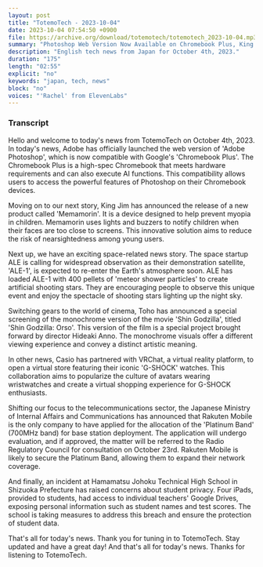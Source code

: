 ```yaml
---
layout: post
title: "TotemoTech - 2023-10-04"
date: 2023-10-04 07:54:50 +0900
file: https://archive.org/download/totemotech/totemotech_2023-10-04.mp3
summary: "Photoshop Web Version Now Available on Chromebook Plus, King Jim Releases 'Memamorin' for Children's Myopia Prevention, & more…"
description: "English tech news from Japan for October 4th, 2023."
duration: "175"
length: "02:55"
explicit: "no"
keywords: "japan, tech, news"
block: "no"
voices: "'Rachel' from ElevenLabs"
---
```


### Transcript

Hello and welcome to today's news from TotemoTech on October 4th, 2023. In today's news, Adobe has officially launched the web version of 'Adobe Photoshop', which is now compatible with Google's 'Chromebook Plus'. The Chromebook Plus is a high-spec Chromebook that meets hardware requirements and can also execute AI functions. This compatibility allows users to access the powerful features of Photoshop on their Chromebook devices.

Moving on to our next story, King Jim has announced the release of a new product called 'Memamorin'. It is a device designed to help prevent myopia in children. Memamorin uses lights and buzzers to notify children when their faces are too close to screens. This innovative solution aims to reduce the risk of nearsightedness among young users.

Next up, we have an exciting space-related news story. The space startup ALE is calling for widespread observation as their demonstration satellite, 'ALE-1', is expected to re-enter the Earth's atmosphere soon. ALE has loaded ALE-1 with 400 pellets of 'meteor shower particles' to create artificial shooting stars. They are encouraging people to observe this unique event and enjoy the spectacle of shooting stars lighting up the night sky.

Switching gears to the world of cinema, Toho has announced a special screening of the monochrome version of the movie 'Shin Godzilla', titled 'Shin Godzilla: Orso'. This version of the film is a special project brought forward by director Hideaki Anno. The monochrome visuals offer a different viewing experience and convey a distinct artistic meaning.

In other news, Casio has partnered with VRChat, a virtual reality platform, to open a virtual store featuring their iconic 'G-SHOCK' watches. This collaboration aims to popularize the culture of avatars wearing wristwatches and create a virtual shopping experience for G-SHOCK enthusiasts.

Shifting our focus to the telecommunications sector, the Japanese Ministry of Internal Affairs and Communications has announced that Rakuten Mobile is the only company to have applied for the allocation of the 'Platinum Band' (700MHz band) for base station deployment. The application will undergo evaluation, and if approved, the matter will be referred to the Radio Regulatory Council for consultation on October 23rd. Rakuten Mobile is likely to secure the Platinum Band, allowing them to expand their network coverage.

And finally, an incident at Hamamatsu Johoku Technical High School in Shizuoka Prefecture has raised concerns about student privacy. Four iPads, provided to students, had access to individual teachers' Google Drives, exposing personal information such as student names and test scores. The school is taking measures to address this breach and ensure the protection of student data.

That's all for today's news. Thank you for tuning in to TotemoTech. Stay updated and have a great day!   And that's all for today's news. Thanks for listening to TotemoTech.
